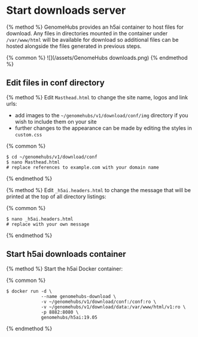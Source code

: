 # Start downloads server

{% method %}
GenomeHubs provides an h5ai container to host files for download. Any files in directories mounted in the container under `/var/www/html` will be available for download so additional files can be hosted alongside the files generated in previous steps.

{% common %}
![](/assets/GenomeHubs downloads.png)
{% endmethod %}


## Edit files in conf directory

{% method %}
Edit `Masthead.html` to change the site name, logos and link urls:
* add images to the `~/genomehubs/v1/download/conf/img` directory if you wish to include them on your site
* further changes to the appearance can be made by editing the styles in `custom.css`

{% common %}
```
$ cd ~/genomehubs/v1/download/conf
$ nano Masthead.html
# replace references to example.com with your domain name
```
{% endmethod %}

{% method %}
Edit `_h5ai.headers.html` to change the message that will be printed at the top of all directory listings:

{% common %}
```
$ nano _h5ai.headers.html
# replace with your own message
```
{% endmethod %}


## Start h5ai downloads container

{% method %}
Start the h5ai Docker container:

{% common %}
```
$ docker run -d \
             --name genomehubs-download \
             -v ~/genomehubs/v1/download/conf:/conf:ro \
             -v ~/genomehubs/v1/download/data:/var/www/html/v1:ro \
             -p 8882:8080 \
             genomehubs/h5ai:19.05
```
{% endmethod %}


